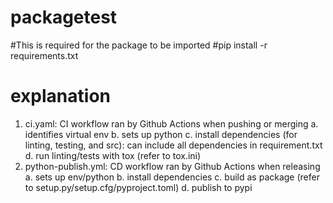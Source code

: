 # packagetest

#This is required for the package to be imported
#pip install -r requirements.txt

# explanation

1. ci.yaml: CI workflow ran by Github Actions when pushing or merging
   a. identifies virtual env
   b. sets up python
   c. install dependencies (for linting, testing, and src): can include all dependencies in requirement.txt
   d. run linting/tests with tox (refer to tox.ini)
2. python-publish.yml: CD workflow ran by Github Actions when releasing
   a. sets up env/python
   b. install dependencies
   c. build as package (refer to setup.py/setup.cfg/pyproject.toml)
   d. publish to pypi
   
